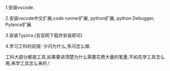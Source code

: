 1.安装vscode.

2.安装vscode中文扩展,code runner扩展, python扩展, python Debugger, Pylance扩展.

3.安装Typora.(去官网下载并安装即可)

4.学习工科的前提: 少问为什么,多问怎么做.

工科大部分都是工具,如果要讲清楚为什么需要花费大量的笔墨,不如先学工具怎么用,再学工具怎么来的.!